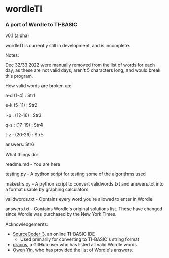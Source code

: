# wordleTI
### A port of Wordle to TI-BASIC

v0.1 (alpha)

wordleTI is currently still in development, and is incomplete.

Notes:

Dec 32/33 2022 were manually removed from the list of words for each day, as these are not valid days, aren't 5 characters long, and would break this program. 

How valid words are broken up:

a-d (1-4) : Str1

e-k (5-11) : Str2

l-p : (12-16) : Str3

q-s : (17-19) : Str4

t-z : (20-26) : Str5

answers: Str6

What things do:

readme.md    - You are here

testing.py   - A python script for testing some of the algorithms used

makestrs.py  - A python script to convert validwords.txt and answers.txt into a format usable by graphing calculators

validwords.txt - Contains every word you're allowed to enter in Wordle.

answers.txt - Contains Wordle's original solutions list. These have changed since Wordle was purchased by the New York Times.


Acknowledgements:
- [SourceCoder 3](https://www.cemetech.net/sc/), an online TI-BASIC IDE
  - Used primarily for converting to TI-BASIC's string format
- [dracos](https://gist.github.com/dracos/dd0668f281e685bad51479e5acaadb93), a GitHub user who has listed all valid Wordle words
- [Owen Yin](https://medium.com/@owenyin/here-lies-wordle-2021-2027-full-answer-list-52017ee99e86), who has provided the list of Wordle's answers.
